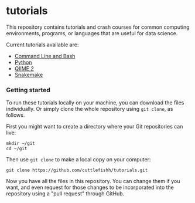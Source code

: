 # tutorials

This repository contains tutorials and crash courses for common computing environments, programs, or languages that are useful for data science.

Current tutorials available are:

* [Command Line and Bash](https://github.com/cuttlefishh/tutorials/tree/master/command-line)
* [Python](https://github.com/cuttlefishh/tutorials/tree/master/python)
* [QIIME 2](https://github.com/cuttlefishh/tutorials/tree/master/qiime2)
* [Snakemake](https://github.com/cuttlefishh/tutorials/tree/master/snakemake)

### Getting started

To run these tutorials locally on your machine, you can download the files individually. Or simply clone the whole repository using `git clone`, as follows.

First you might want to create a directory where your Git repositories can live:

```
mkdir ~/git
cd ~/git
```

Then use `git clone` to make a local copy on your computer:

```
git clone https://github.com/cuttlefishh/tutorials.git
```

Now you have all the files in this repository. You can change them if you want, and even request for those changes to be incorporated into the repository using a "pull request" through GitHub.
